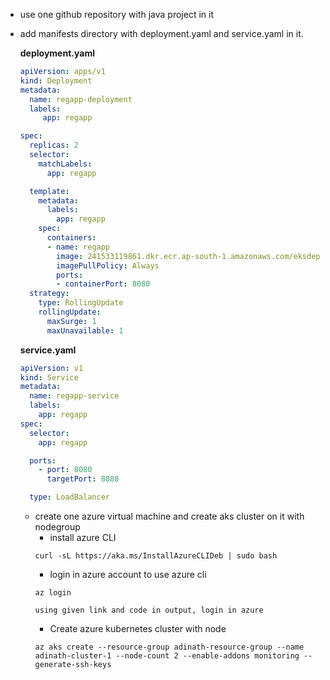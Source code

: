 - use one github repository with java project in it
- add manifests directory with deployment.yaml and service.yaml in it.

  **deployment.yaml**
  ```yaml
  apiVersion: apps/v1
  kind: Deployment
  metadata:
    name: regapp-deployment
    labels:
       app: regapp
  
  spec:
    replicas: 2
    selector:
      matchLabels:
        app: regapp
  
    template:
      metadata:
        labels:
          app: regapp
      spec:
        containers:
        - name: regapp
          image: 241533119861.dkr.ecr.ap-south-1.amazonaws.com/eksdeployment:latest
          imagePullPolicy: Always
          ports:
          - containerPort: 8080
    strategy:
      type: RollingUpdate
      rollingUpdate:
        maxSurge: 1
        maxUnavailable: 1
  ```

  **service.yaml**
  ```yaml
  apiVersion: v1
  kind: Service
  metadata:
    name: regapp-service
    labels:
      app: regapp
  spec:
    selector:
      app: regapp
  
    ports:
      - port: 8080
        targetPort: 8080
  
    type: LoadBalancer
  ```
  - create one azure virtual machine and create aks cluster on it with nodegroup
      - install azure CLI
      ```
      curl -sL https://aka.ms/InstallAzureCLIDeb | sudo bash
      ```
      - login in azure account to use azure cli
      ```
      az login
      ```
        using given link and code in output, login in azure
       
      - Create azure kubernetes cluster with node
      ```
      az aks create --resource-group adinath-resource-group --name adinath-cluster-1 --node-count 2 --enable-addons monitoring --generate-ssh-keys
      ```
              
